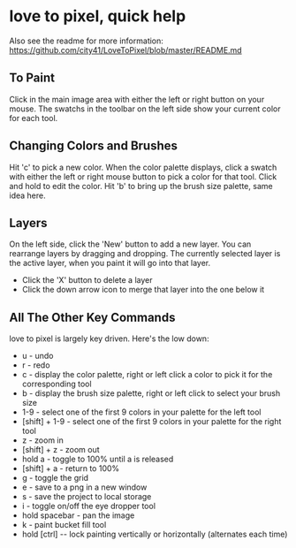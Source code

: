 # love to pixel, quick help #

Also see the readme for more information:
https://github.com/city41/LoveToPixel/blob/master/README.md

## To Paint ##
Click in the main image area with either the left or right button on your mouse. The swatchs in the toolbar on the left
side show your current color for each tool.

## Changing Colors and Brushes ##
Hit 'c' to pick a new color. When the color palette displays, click a swatch with either the left or right mouse button
to pick a color for that tool. Click and hold to edit the color. Hit 'b' to bring up the brush size palette, same idea
here.

## Layers ##
On the left side, click the 'New' button to add a new layer. You can rearrange layers by dragging and dropping.
The currently selected layer is the active layer, when you paint it will go into that layer.

* Click the 'X' button to delete a layer
* Click the down arrow icon to merge that layer into the one below it

## All The Other Key Commands ##

love to pixel is largely key driven. Here's the low down:

* u - undo
* r - redo
* c - display the color palette, right or left click a color to pick it for the corresponding tool
* b - display the brush size palette, right or left click to select your brush size
* 1-9 - select one of the first 9 colors in your palette for the left tool
* [shift] + 1-9 - select one of the first 9 colors in your palette for the right tool
* z - zoom in
* [shift] + z - zoom out
* hold a - toggle to 100% until a is released
* [shift] + a - return to 100%
* g - toggle the grid
* e - save to a png in a new window
* s - save the project to local storage
* i - toggle on/off the eye dropper tool
* hold spacebar - pan the image
* k - paint bucket fill tool 
* hold [ctrl] -- lock painting vertically or horizontally (alternates each time)

